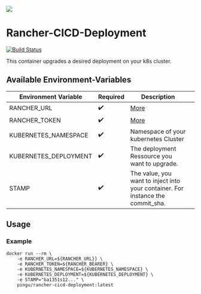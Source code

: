 ![](https://i.imgur.com/Sv1Oqiu.png)
# Rancher-CICD-Deployment
[![Build Status](https://drone.quving.com/api/badges/Quving/rancher-cicd-deployment/status.svg)](https://drone.quving.com/Quving/rancher-cicd-deployment)


This container upgrades a desired deployment on your k8s cluster.


## Available Environment-Variables
| Environment Variable | Required | Description |   |
|----------------------|----------|-------------|---|
| RANCHER_URL          |  :heavy_check_mark:        | [More](https://rancher.com/docs/rancher/v2.x/en/cli/#cli-authentication)            |   |
| RANCHER_TOKEN        |  :heavy_check_mark:        | [More](https://rancher.com/docs/rancher/v2.x/en/cli/#cli-authentication)           |   |
| KUBERNETES_NAMESPACE |  :heavy_check_mark:        |  Namespace of your kubernetes Cluster           |   |   |
| KUBERNETES_DEPLOYMENT |  :heavy_check_mark:        | The deployment Ressource you want to upgrade.             |   |   |
| STAMP                 |  :heavy_check_mark:        | The value, you want to inject into your container. For instance the commit_sha.            |   |   |



## Usage 
### Example
```
docker run --rm \
    -e RANCHER_URL=${RANCHER_URL}} \
    -e RANCHER_TOKEN=${RANCHER_BEARER} \
    -e KUBERNETES_NAMESPACE=${KUBERNETES_NAMESPACE} \
    -e KUBERNETES_DEPLOYMENT=${KUBERNETES_DEPLOYMENT} \
    -e STAMP="ba1351s12..." \
    pingu/rancher-cicd-deployment:latest
```
